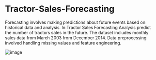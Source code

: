 # Tractor-Sales-Forecasting
Forecasting involves making predictions about future events based on historical data and analysis. In Tractor Sales Forecasting Analysis predict the number of tractors sales in the future. The dataset includes monthly sales data from March 2003 from December 2014. Data preprocessing involved handling missing values and feature engineering.

![image](https://github.com/GayaGopan/Tractor-Sales-Forecasting/assets/164141178/0cd338fa-54ec-4aeb-82b7-40d3bbaf890c)

